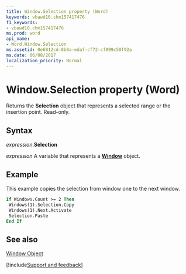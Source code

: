 ```yaml
---
title: Window.Selection property (Word)
keywords: vbawd10.chm157417476
f1_keywords:
- vbawd10.chm157417476
ms.prod: word
api_name:
- Word.Window.Selection
ms.assetid: 0e6812cd-8b8a-edaf-cf72-cf899c50f92a
ms.date: 06/08/2017
localization_priority: Normal
---
```



# Window.Selection property (Word)

Returns the  **Selection** object that represents a selected range or the insertion point. Read-only.


## Syntax

_expression_.**Selection**

_expression_ A variable that represents a **[Window](Word.Window.md)** object.


## Example

This example copies the selection from window one to the next window.


```vb
If Windows.Count >= 2 Then 
 Windows(1).Selection.Copy 
 Windows(1).Next.Activate 
 Selection.Paste 
End If
```


## See also


[Window Object](Word.Window.md)

[!include[Support and feedback](~/includes/feedback-boilerplate.md)]
